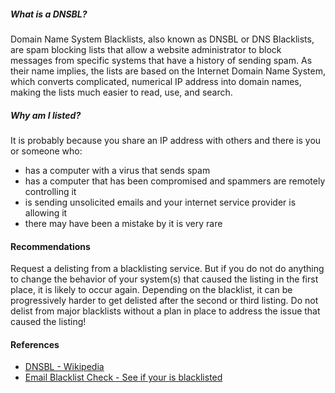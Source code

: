 ##### What is a DNSBL?

Domain Name System Blacklists, also known as DNSBL or DNS Blacklists, are spam blocking lists that allow a website administrator to block messages from specific systems that have a history of sending spam. As their name implies, the lists are based on the Internet Domain Name System, which converts complicated, numerical IP address into domain names, making the lists much easier to read, use, and search.

##### Why am I listed?

It is probably because you share an IP address with others and there is you or someone who:

* has a computer with a virus that sends spam
* has a computer that has been compromised and spammers are remotely controlling it
* is sending unsolicited emails and your internet service provider is allowing it
* there may have been a mistake by it is very rare

#### Recommendations

Request a delisting from a blacklisting service. But if you do not do anything to change the behavior of your system(s) that caused the listing in the first place, it is likely to occur again. Depending on the blacklist, it can be progressively harder to get delisted after the second or third listing. Do not delist from major blacklists without a plan in place to address the issue that caused the listing!

#### References

* [DNSBL - Wikipedia](https://en.wikipedia.org/wiki/DNSBL)
* [Email Blacklist Check - See if your is blacklisted](https://mxtoolbox.com/blacklists.aspx)
